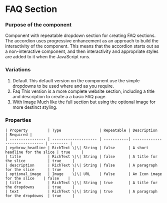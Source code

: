 # FAQ Section

### Purpose of the component

Component with repeatable dropdown section for creating FAQ sections.
The accordion uses progressive enhancement as an approach to build the interactivity of the component.
This means that the accordion starts out as a non-interactive component, and then interactivity and appropriate styles are added to it when the JavaScript runs.

### Variations

1. Default
   This default version on the component use the simple dropdowns to be used where and as you require.
2. Faq
   This version is a more complete website section, including a title and description to create a a basic FAQ page.
3. With Image
   Much like the full section but using the optional image for more destinct styling.

### Properties

```
| Property         | Type                 | Repeatable | Description                    | Required |
| ---------------- | -------------------- | -----------| ------------------------------ | -------- |
| eyebrow_headline | RichText \|\| String | false      | A short headline for the slice | true     |
| title            | RichText \|\| String | false      | A title for the slice          | true     |
| description      | RichText \|\| String | false      | A paragraph for the slice      | true     |
| optional_image   | Image    \|\| URL    | false      | An Icon image for the slice    | false    |
| title            | RichText \|\| String | true       | A title for the dropdowns      | true     |
| text             | RichText \|\| String | true       | A paragraph for the dropdowns  | true     |
```
